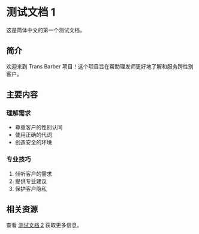 # 测试文档 1

这是简体中文的第一个测试文档。

## 简介

欢迎来到 Trans Barber 项目！这个项目旨在帮助理发师更好地了解和服务跨性别客户。

## 主要内容

### 理解需求

- 尊重客户的性别认同
- 使用正确的代词
- 创造安全的环境

### 专业技巧

1. 倾听客户的需求
2. 提供专业建议
3. 保护客户隐私

## 相关资源

查看 [测试文档 2](./test2) 获取更多信息。